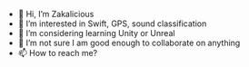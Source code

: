- 👋 Hi, I’m Zakalicious
- 👀 I’m interested in Swift, GPS, sound classification
- 🌱 I’m considering learning Unity or Unreal
- 💞️ I’m not sure I am good enough to collaborate on anything
- 📫 How to reach me?

<!---
Zakalicious/Zakalicious is a ✨ special ✨ repository because its `README.md` (this file) appears on your GitHub profile.
You can click the Preview link to take a look at your changes.
--->
